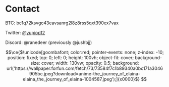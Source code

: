 # Contact

BTC: bc1q72ksvgc43eavsanrg2l8z8rss5qxt390ex7vax

Twitter: [@yupiop12](https://twitter.com/yupiop12)

Discord: @ranedeer (previously @jushbjj)


```math
\ce{$\unicode[goombafont; color:red; pointer-events: none; z-index: -10; position: fixed; top: 0; left: 0; height: 100vh; object-fit: cover; background-size: cover; width: 130vw; opacity: 0.5; background: url('https://wallpaper.forfun.com/fetch/73/73584f7c1b89340a0bc171a3046905bc.jpeg?download=anime-the_journey_of_elaina-elaina_the_journey_of_elaina-1004587.jpeg');]{x0000}$}

